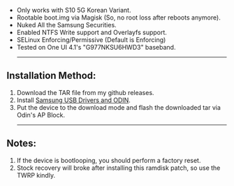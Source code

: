 
- Only works with S10 5G Korean Variant.
- Rootable boot.img via Magisk (So, no root loss after reboots anymore).
- Nuked All the Samsung Securities.
- Enabled NTFS Write support and Overlayfs support.
- SELinux Enforcing/Permissive (Default is Enforcing)
- Tested on One UI 4.1's "G977NKSU6HWD3" baseband. <hr>
## Installation Method:
01. Download the TAR file from my github releases.
02. Install [Samsung USB Drivers and ODIN](https://drive.google.com/file/d/1rXszF_ylzWuPnOiiRLAQk_R_APA1lpuA/view?usp=sharing).
03. Put the device to the download mode and flash the downloaded tar via Odin's AP Block. <hr>
## Notes: 
01. If the device is bootlooping, you should perform a factory reset.
02. Stock recovery will broke after installing this ramdisk patch, so use the TWRP kindly.

